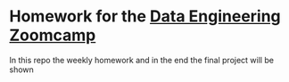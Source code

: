 # Homework for the [Data Engineering Zoomcamp](https://github.com/DataTalksClub/data-engineering-zoomcamp)

In this repo the weekly homework and in the end the final project will be shown